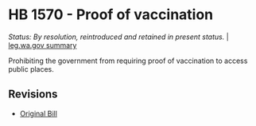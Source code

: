 # HB 1570 - Proof of vaccination
*Status: By resolution, reintroduced and retained in present status.* | [leg.wa.gov summary](https://app.leg.wa.gov/billsummary?BillNumber=1570&Year=2021)

Prohibiting the government from requiring proof of vaccination to access public places.

## Revisions
* [Original Bill](1/)